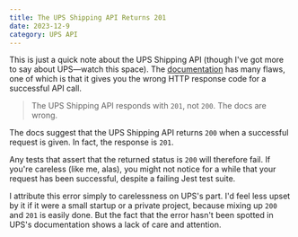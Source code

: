 ```yaml
---
title: The UPS Shipping API Returns 201
date: 2023-12-9
category: UPS API
---
```


This is just a quick note about the UPS Shipping API (though I've got more to say about UPS&mdash;watch this space). The [documentation](https://developer.ups.com/api/reference?loc=en_US#operation/Shipment) has many flaws, one of which is that it gives you the wrong HTTP response code for a successful API call.

> The UPS Shipping API responds with `201`, not `200`. The docs are wrong.

The docs suggest that the UPS Shipping API returns `200` when a successful request is given. In fact, the response is `201`.

Any tests that assert that the returned status is `200` will therefore fail. If you're careless (like me, alas), you might not notice for a while that your request has been successful, despite a failing Jest test suite.

I attribute this error simply to carelessness on UPS's part. I'd feel less upset by it if it were a small startup or a private project, because mixing up `200` and `201` is easily done. But the fact that the error hasn't been spotted in UPS's documentation shows a lack of care and attention.
